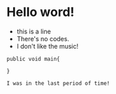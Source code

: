 # Hello word!
- this is a line 
- There's no codes.
- I don't like the music!
```
public void main{
    
}

I was in the last period of time!